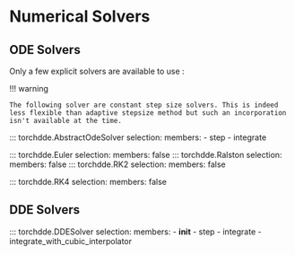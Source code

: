 # Numerical Solvers

## ODE Solvers

Only a few explicit solvers are available to use :

!!! warning

    The following solver are constant step size solvers. This is indeed less flexible than adaptive stepsize method but such an incorporation isn't available at the time.

::: torchdde.AbstractOdeSolver
    selection:
        members:
            - step
            - integrate

::: torchdde.Euler
    selection:
        members: false
::: torchdde.Ralston
    selection:
        members: false
::: torchdde.RK2
    selection:
        members: false

::: torchdde.RK4
    selection:
        members: false

## DDE Solvers

::: torchdde.DDESolver
    selection:
        members:
            - __init__
            - step
            - integrate
            - integrate_with_cubic_interpolator
